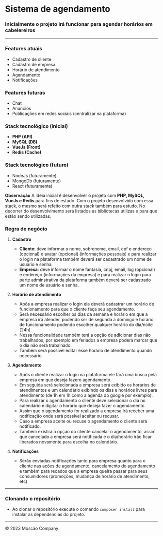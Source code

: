 # Sistema de agendamento
### Inicialmente o projeto irá funcionar para agendar horários em cabelereiros
---
### Features atuais
* Cadastro de cliente
* Cadastro de empresa
* Horário de atendimento
* Agendamento
* Notificações

### Features futuras
* Chat
* Anúncios
* Publicações em redes sociais (centralizar na plataforma)

### Stack tecnológico (inicial)
* **PHP (API)**
* **MySQL (DB)**
* **VueJs (Front)**
* **Redis (Cache)**

### Stack tecnológico (futuro)
* NodeJs (futuramente)
* MongoDb (futuramente)
* React (futuramente)

**Observação**
A ideia inicial é desenvolver o projeto com **PHP, MySQL, VueJs e Redis** para fins de estudo. Com o projeto desenvolvido com essa stack, o mesmo será refeito com outra stack também para estudo.
No decorrer do desenvolvimento será listados as bibliotecas utilizas e para que estão sendo utilizadas.


### Regra de negócio
1. **Cadastro**
    * **Cliente**: deve informar o nome, sobrenome, email, cpf e endereço (opcional) e avatar (opcional) (informações pessoais) e para realizar o login na plataforma também deverá ser cadastrado um nome de usuário e senha.
    * **Empresa**: deve informar o nome fantasia, cnpj, email, log (opcional) e endereço (informações da empresa) e para realizar o login para parte adminstrativa da plataforma também deverá ser cadastrado um nome de usuário e senha.

2. **Horário de atendimento** 
    * Após a empresa realizar o login ela deverá cadastrar um horário de funcionamento para que o cliente faça seu agendamento.
    * Será necessário escolher os dias da semana e horário em que a empresa irá atender, podendo ser de segunda a domingo e horário de funcionamento podendo escolher qualquer horário do dia/noite (24h).
    * Nessa funcionalidade também terá a opção de adicionar dias não trabalhados, por exemplo em feriados a empresa poderá marcar que o dia não será trabalhado.
    * Também será possível editar esse horário de atendimento quando necessário.

3. **Agendamento**
    * Após o cliente realizar o login na plataforma ele fará uma busca pela empresa em que deseja fazero agendamento.
    * Em seguida será selecionada a empresa será exibido os horários de atendimentos e um calendário exibindo os dias e horários livres para atendimento (de 1h em 1h como a agenda do google por exemplo).
    * Para realizar o agendamento o cliente deve selecionar o dia no calendário e digitar o horário que deseja fazer o agendamento.
    * Assim que o agendamento for realizado a empresa irá receber uma notificação onde será possível aceitar ou recusar.
    * Caso a empresa aceite ou recuse o agendamento o cliente será notificado.
    * Também existirá a opção do cliente cancelar o agendamento, assim que cancelado a empresa será notificada e o dia/horário irão ficar liberados novamente para escolha no calendário.

4. **Notificações**
    * Serão enviadas notificações tanto para empresa quanto para o cliente nas ações de agendamento, cancelamento do agendamento e também para recados que a empresa queira passar para seus consumidores (promoções, mudança de horário de atendimento, etc)

---
### Clonando o repositório
* Ao clonar o repositório execute o comando `composer install` para instalar as dependencias do projeto.

---
© 2023 Moscão Company




